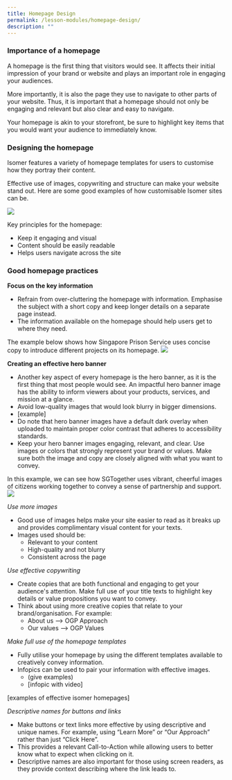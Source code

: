 ```yaml
---
title: Homepage Design
permalink: /lesson-modules/homepage-design/
description: ""
---
```

### Importance of a homepage ### 
A homepage is the first thing that visitors would see. It affects their initial impression of your brand or website and plays an important role in engaging your audiences.

More importantly, it is also the page they use to navigate to other parts of your website. Thus, it is important that a homepage should not only be engaging and relevant but also clear and easy to navigate.

Your homepage is akin to your storefront, be sure to highlight key items that you would want your audience to immediately know.

### Designing the homepage ### 
Isomer features a variety of homepage templates for users to customise how they portray their content.

Effective use of images, copywriting and structure can make your website stand out. Here are some good examples of how customisable Isomer sites can be.

![](https://i.imgur.com/FuC2Mbj.png)

Key principles for the homepage:

*   Keep it engaging and visual
*   Content should be easily readable
*   Helps users navigate across the site

### Good homepage practices ###


**Focus on the key information**
*   Refrain from over-cluttering the homepage with information. Emphasise the subject with a short copy and keep longer details on a separate page instead.
*   The information available on the homepage should help users get to where they need.

The example below shows how Singapore Prison Service uses concise copy to introduce different projects on its homepage.
![](https://i.imgur.com/L0utKdr.png)

**Creating an effective hero banner**

*   Another key aspect of every homepage is the hero banner, as it is the first thing that most people would see. An impactful hero banner image has the ability to inform viewers about your products, services, and mission at a glance.
*   Avoid low-quality images that would look blurry in bigger dimensions.
*   \[example\]
*   Do note that hero banner images have a default dark overlay when uploaded to maintain proper color contrast that adheres to accessibility standards.
*   Keep your hero banner images engaging, relevant, and clear. Use images or colors that strongly represent your brand or values. Make sure both the image and copy are closely aligned with what you want to convey.

In this example, we can see how SGTogether uses vibrant, cheerful images of citizens working together to convey a sense of partnership and support.
![](https://i.imgur.com/qkw7tA2.png)


_Use more images_

*   Good use of images helps make your site easier to read as it breaks up and provides complimentary visual content for your texts.
*   Images used should be:
    *   Relevant to your content
    *   High-quality and not blurry
    *   Consistent across the page

_Use effective copywriting_

*   Create copies that are both functional and engaging to get your audience's attention. Make full use of your title texts to highlight key details or value propositions you want to convey.
*   Think about using more creative copies that relate to your brand/organisation. For example:
    *   About us –> OGP Approach
    *   Our values —> OGP Values

_Make full use of the homepage templates_

*   Fully utilise your homepage by using the different templates available to creatively convey information.
*   Infopics can be used to pair your information with effective images.
    *   (give examples)
    *   \[infopic with video\]

\[examples of effective isomer homepages\]

_Descriptive names for buttons and links_

*   Make buttons or text links more effective by using descriptive and unique names. For example, using “Learn More” or “Our Approach” rather than just “Click Here”.
*   This provides a relevant Call-to-Action while allowing users to better know what to expect when clicking on it.
*   Descriptive names are also important for those using screen readers, as they provide context describing where the link leads to.